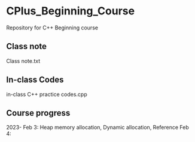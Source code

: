 # CPlus_Beginning_Course
Repository for C++ Beginning course

## Class note
Class note.txt
  
## In-class Codes
in-class C++ practice codes.cpp

## Course progress
2023-
Feb 3: Heap memory allocation, Dynamic allocation, Reference
Feb 4: